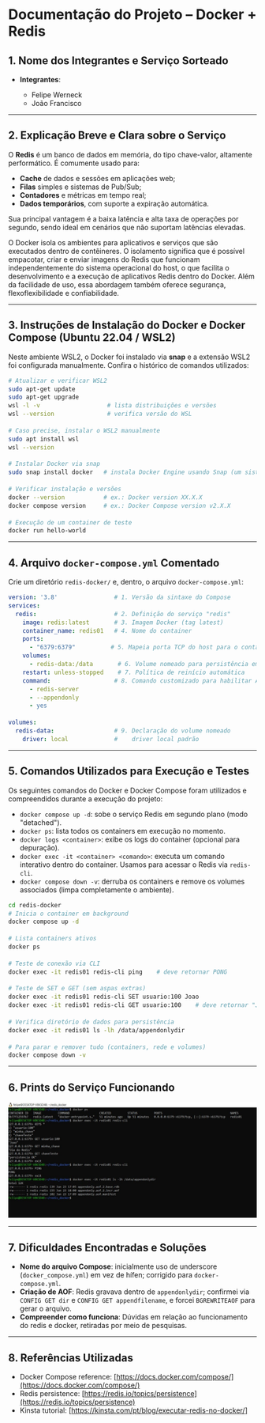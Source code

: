 # Documentação do Projeto – Docker + Redis

## 1. Nome dos Integrantes e Serviço Sorteado

* **Integrantes**:

  * Felipe Werneck
  * João Francisco

---

## 2. Explicação Breve e Clara sobre o Serviço

O **Redis** é um banco de dados em memória, do tipo chave-valor, altamente performático. É comumente usado para:

* **Cache** de dados e sessões em aplicações web;
* **Filas** simples e sistemas de Pub/Sub;
* **Contadores** e métricas em tempo real;
* **Dados temporários**, com suporte a expiração automática.

Sua principal vantagem é a baixa latência e alta taxa de operações por segundo, sendo ideal em cenários que não suportam latências elevadas.

O Docker isola os ambientes para aplicativos e serviços que são executados dentro de contêineres. O isolamento significa que é possível empacotar, criar e enviar imagens do Redis que funcionam independentemente do sistema operacional do host, o que facilita o desenvolvimento e a execução de aplicativos Redis dentro do Docker. Além da facilidade de uso, essa abordagem também oferece segurança, flexoflexibilidade e confiabilidade.

---

## 3. Instruções de Instalação do Docker e Docker Compose (Ubuntu 22.04 / WSL2)

Neste ambiente WSL2, o Docker foi instalado via **snap** e a extensão WSL2 foi configurada manualmente. Confira o histórico de comandos utilizados:

```bash
# Atualizar e verificar WSL2
sudo apt-get update
sudo apt-get upgrade
wsl -l -v                   # lista distribuições e versões
wsl --version               # verifica versão do WSL

# Caso precise, instalar o WSL2 manualmente
sudo apt install wsl
wsl --version

# Instalar Docker via snap
sudo snap install docker   # instala Docker Engine usando Snap (um sistema de pacotes universal do Ubuntu, que gerencia versões e dependências isoladas em contêineres leves)

# Verificar instalação e versões
docker --version           # ex.: Docker version XX.X.X
docker compose version     # ex.: Docker Compose version v2.X.X

# Execução de um container de teste
docker run hello-world
```

---

## 4. Arquivo `docker-compose.yml` Comentado

Crie um diretório `redis-docker/` e, dentro, o arquivo `docker-compose.yml`:

```yaml
version: '3.8'                # 1. Versão da sintaxe do Compose
services:
  redis:                      # 2. Definição do serviço "redis"
    image: redis:latest       # 3. Imagem Docker (tag latest)
    container_name: redis01   # 4. Nome do container
    ports:
      - "6379:6379"          # 5. Mapeia porta TCP do host para o container
    volumes:
      - redis-data:/data       # 6. Volume nomeado para persistência em /data
    restart: unless-stopped    # 7. Política de reinício automática
    command:                  # 8. Comando customizado para habilitar AOF
      - redis-server
      - --appendonly
      - yes

volumes:
  redis-data:                 # 9. Declaração do volume nomeado
    driver: local             #    driver local padrão
```

---

## 5. Comandos Utilizados para Execução e Testes

Os seguintes comandos do Docker e Docker Compose foram utilizados e compreendidos durante a execução do projeto:

* `docker compose up -d`: sobe o serviço Redis em segundo plano (modo "detached").
* `docker ps`: lista todos os containers em execução no momento.
* `docker logs <container>`: exibe os logs do container (opcional para depuração).
* `docker exec -it <container> <comando>`: executa um comando interativo dentro do container. Usamos para acessar o Redis via `redis-cli`.
* `docker compose down -v`: derruba os containers e remove os volumes associados (limpa completamente o ambiente).


```bash
cd redis-docker
# Inicia o container em background
docker compose up -d

# Lista containers ativos
docker ps

# Teste de conexão via CLI
docker exec -it redis01 redis-cli ping    # deve retornar PONG

# Teste de SET e GET (sem aspas extras)
docker exec -it redis01 redis-cli SET usuario:100 Joao
docker exec -it redis01 redis-cli GET usuario:100    # deve retornar "Joao"

# Verifica diretório de dados para persistência
docker exec -it redis01 ls -lh /data/appendonlydir

# Para parar e remover tudo (containers, rede e volumes)
docker compose down -v
```

---

## 6. Prints do Serviço Funcionando

![Print do Redis em funcionamento](redis.jpeg)

---

## 7. Dificuldades Encontradas e Soluções

* **Nome do arquivo Compose**: inicialmente uso de underscore (`docker_compose.yml`) em vez de hífen; corrigido para `docker-compose.yml`.
* **Criação de AOF**: Redis gravava dentro de `appendonlydir`; confirmei via `CONFIG GET dir` e `CONFIG GET appendfilename`, e forcei `BGREWRITEAOF` para gerar o arquivo.
* **Compreender como funciona**: Dúvidas em relação ao funcionamento do redis e docker, retiradas por meio de pesquisas.

---

## 8. Referências Utilizadas

* Docker Compose reference: [https://docs.docker.com/compose/](https://docs.docker.com/compose/)
* Redis persistence: [https://redis.io/topics/persistence](https://redis.io/topics/persistence)
* Kinsta tutorial: [https://kinsta.com/pt/blog/executar-redis-no-docker/]
